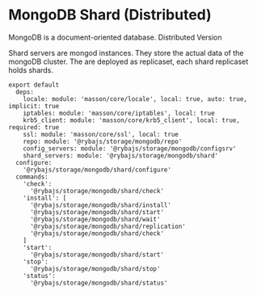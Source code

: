 
# MongoDB Shard (Distributed)

MongoDB is a document-oriented database. Distributed Version

Shard servers are  mongod instances. They store the actual data of the mongoDB cluster.
The are deployed as replicaset, each shard replicaset holds shards.

    export default
      deps:
        locale: module: 'masson/core/locale', local: true, auto: true, implicit: true
        iptables: module: 'masson/core/iptables', local: true
        krb5_client: module: 'masson/core/krb5_client', local: true, required: true
        ssl: module: 'masson/core/ssl', local: true
        repo: module: '@rybajs/storage/mongodb/repo'
        config_servers: module: '@rybajs/storage/mongodb/configsrv'
        shard_servers: module: '@rybajs/storage/mongodb/shard'
      configure:
        '@rybajs/storage/mongodb/shard/configure'
      commands:
        'check':
          '@rybajs/storage/mongodb/shard/check'
        'install': [
          '@rybajs/storage/mongodb/shard/install'
          '@rybajs/storage/mongodb/shard/start'
          '@rybajs/storage/mongodb/shard/wait'
          '@rybajs/storage/mongodb/shard/replication'
          '@rybajs/storage/mongodb/shard/check'
        ]
        'start':
          '@rybajs/storage/mongodb/shard/start'
        'stop':
          '@rybajs/storage/mongodb/shard/stop'
        'status':
          '@rybajs/storage/mongodb/shard/status'
